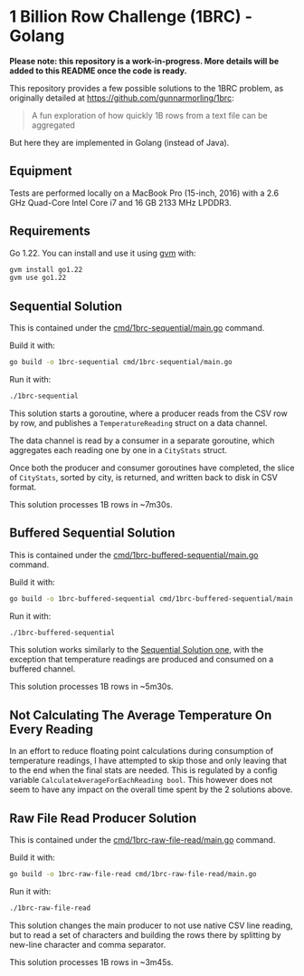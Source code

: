 # 1 Billion Row Challenge (1BRC) - Golang

**Please note: this repository is a work-in-progress. More details will be added to this README once the code is ready.**

This repository provides a few possible solutions to the 1BRC problem, as originally detailed at https://github.com/gunnarmorling/1brc:

> A fun exploration of how quickly 1B rows from a text file can be aggregated

But here they are implemented in Golang (instead of Java).

## Equipment

Tests are performed locally on a MacBook Pro (15-inch, 2016) with a 2.6 GHz Quad-Core Intel Core i7 and 16 GB 2133 MHz LPDDR3.

## Requirements

Go 1.22. You can install and use it using [gvm](https://github.com/moovweb/gvm) with:

```bash
gvm install go1.22
gvm use go1.22
```

## Sequential Solution

This is contained under the [cmd/1brc-sequential/main.go](cmd/1brc-sequential/main.go) command.

Build it with:

```bash
go build -o 1brc-sequential cmd/1brc-sequential/main.go
```

Run it with:

```bash
./1brc-sequential
```

This solution starts a goroutine, where a producer reads from the CSV row by row, and publishes a `TemperatureReading` struct on a data channel.

The data channel is read by a consumer in a separate goroutine, which aggregates each reading one by one in a `CityStats` struct.

Once both the producer and consumer goroutines have completed, the slice of `CityStats`, sorted by city, is returned, and written back to disk in CSV format.

This solution processes 1B rows in ~7m30s.

## Buffered Sequential Solution

This is contained under the [cmd/1brc-buffered-sequential/main.go](cmd/1brc-buffered-sequential/main.go) command.

Build it with:

```bash
go build -o 1brc-buffered-sequential cmd/1brc-buffered-sequential/main.go
```

Run it with:

```bash
./1brc-buffered-sequential
```

This solution works similarly to the [Sequential Solution one](#sequential-solution), with the exception that temperature readings are produced and consumed on a buffered channel.

This solution processes 1B rows in ~5m30s.

## Not Calculating The Average Temperature On Every Reading

In an effort to reduce floating point calculations during consumption of temperature readings, I have attempted to skip those and only leaving that to the end when the final stats are needed. This is regulated by a config variable `CalculateAverageForEachReading bool`. This however does not seem to have any impact on the overall time spent by the 2 solutions above.

## Raw File Read Producer Solution

This is contained under the [cmd/1brc-raw-file-read/main.go](cmd/1brc-raw-file-read/main.go) command.

Build it with:

```bash
go build -o 1brc-raw-file-read cmd/1brc-raw-file-read/main.go
```

Run it with:

```bash
./1brc-raw-file-read
```

This solution changes the main producer to not use native CSV line reading, but to read a set of characters and building the rows there by splitting by new-line character and comma separator.

This solution processes 1B rows in ~3m45s.
